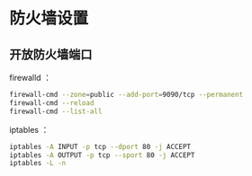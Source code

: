 # 防火墙设置

## 开放防火墙端口

firewalld ：

```bash
firewall-cmd --zone=public --add-port=9090/tcp --permanent
firewall-cmd --reload
firewall-cmd --list-all
```

iptables ：

```bash
iptables -A INPUT -p tcp --dport 80 -j ACCEPT
iptables -A OUTPUT -p tcp --sport 80 -j ACCEPT
iptables -L -n
```